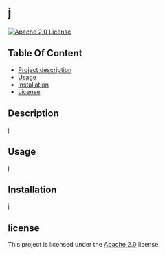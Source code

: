 # j
[![Apache 2.0 License](https://img.shields.io/badge/License-Apache_2.0-blue.svg)](https://opensource.org/licenses/Apache-2.0)

## Table Of Content
- [Project description](#Description)
- [Usage](#Usage)
- [Installation](#Installation)
- [License](#License)

## Description 
j

## Usage
j

## Installation
j

## license
This project is licensed under the [Apache 2.0](https://opensource.org/licenses/Apache-2.0) license
